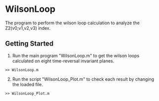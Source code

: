 # WilsonLoop
The program to perform the wilson loop calculation to analyze the Z2(v0;v1,v2,v3) index. 

## Getting Started
1) Run the main program "WilsonLoop.m" to get the wilson loops calculated on eight time-reversal invariant planes. 
```
>> WilsonLoop.m
```
2) Run the script "WilsonLoop_Plot.m" to check each result by changing the loaded file. 
```
>> WilsonLoop_Plot.m
```
